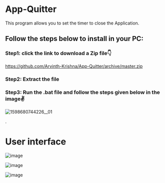 # App-Quitter
This program allows you to set the timer to close the Application.

## Follow the steps below to install in your PC:
### Step1: click the link to download a Zip file👇

https://github.com/Arvinth-Krishna/App-Quitter/archive/master.zip

### Step2: Extract the file

### Step3: Run the .bat file and follow the steps given below in the image✌

![1598680744226__01](https://user-images.githubusercontent.com/49812701/91629965-312f6f00-e9eb-11ea-9eb2-0edeaa67461b.jpg)




.
# User interface

![image](https://user-images.githubusercontent.com/49812701/91629615-29ba9680-e9e8-11ea-9c7a-e9b1cdfe1413.png)


![image](https://user-images.githubusercontent.com/49812701/91399568-d287bb00-e85b-11ea-888f-8384e21a18a5.png)


![image](https://user-images.githubusercontent.com/49812701/91399705-17abed00-e85c-11ea-91cb-56eb594f9429.png)

